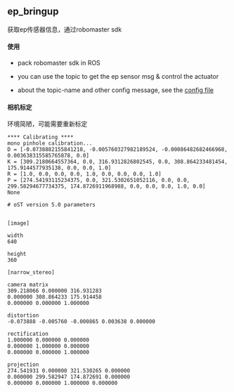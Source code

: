 ## ep_bringup

获取ep传感器信息，通过robomaster sdk

#### 使用

+ pack robomaster sdk in ROS

+ you can use the topic to get the ep sensor msg & control the actuator

+ about the topic-name and other config message, see the [config file](../config/config.yaml)

#### 相机标定

环境简陋，可能需要重新标定

```
**** Calibrating ****
mono pinhole calibration...
D = [-0.0738882155841218, -0.005760327982189524, -0.00086482682466968, 0.003638315585765878, 0.0]
K = [309.2180664557364, 0.0, 316.9312826802545, 0.0, 308.864233481454, 175.9144577935138, 0.0, 0.0, 1.0]
R = [1.0, 0.0, 0.0, 0.0, 1.0, 0.0, 0.0, 0.0, 1.0]
P = [274.54193115234375, 0.0, 321.5302651052116, 0.0, 0.0, 299.58294677734375, 174.8726911968988, 0.0, 0.0, 0.0, 1.0, 0.0]
None

# oST version 5.0 parameters


[image]

width
640

height
360

[narrow_stereo]

camera matrix
309.218066 0.000000 316.931283
0.000000 308.864233 175.914458
0.000000 0.000000 1.000000

distortion
-0.073888 -0.005760 -0.000865 0.003638 0.000000

rectification
1.000000 0.000000 0.000000
0.000000 1.000000 0.000000
0.000000 0.000000 1.000000

projection
274.541931 0.000000 321.530265 0.000000
0.000000 299.582947 174.872691 0.000000
0.000000 0.000000 1.000000 0.000000
```



